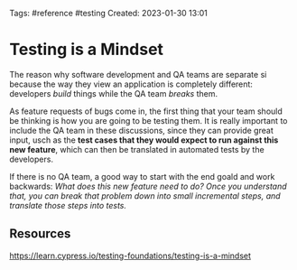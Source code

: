 Tags: #reference #testing 
Created: 2023-01-30 13:01

# Testing is a Mindset
The reason why software development and QA teams are separate si because the way they view an application is completely different: developers *build* things while the QA team *breaks* them.

As feature requests of bugs come in, the first thing that your team should be thinking is how you are going to be testing them. It is really important to include the QA team in these discussions, since they can provide great input, usch as the **test cases that they would expect to run against this new feature**, which can then be translated in automated tests by the developers.

If there is no QA team, a good way to start with the end goald and work backwards: *What does this new feature need to do? Once you understand that, you can break that problem down into small incremental steps, and translate those steps into tests.*

## Resources
https://learn.cypress.io/testing-foundations/testing-is-a-mindset